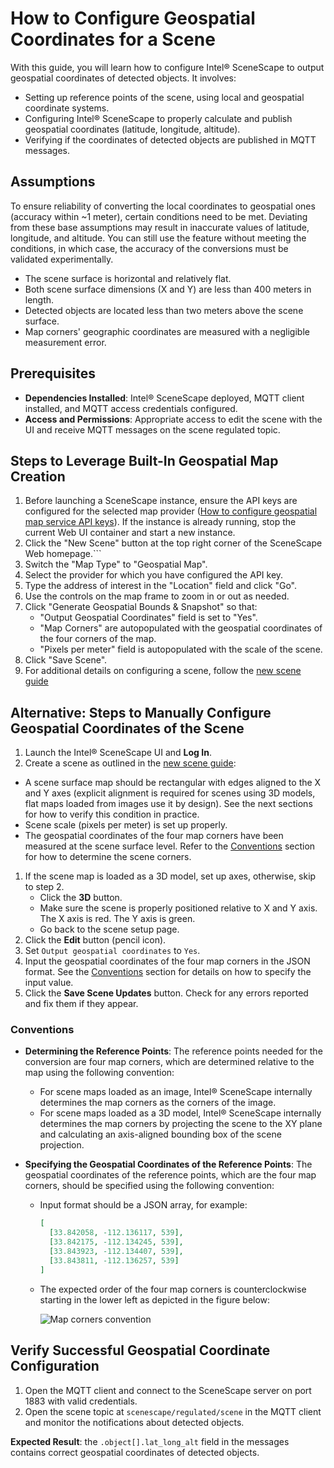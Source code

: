 # How to Configure Geospatial Coordinates for a Scene

With this guide, you will learn how to configure Intel® SceneScape to output geospatial coordinates of detected objects. It involves:

- Setting up reference points of the scene, using local and geospatial coordinate systems.
- Configuring Intel® SceneScape to properly calculate and publish geospatial coordinates (latitude, longitude, altitude).
- Verifying if the coordinates of detected objects are published in MQTT messages.

## Assumptions

To ensure reliability of converting the local coordinates to geospatial ones (accuracy within ~1 meter), certain conditions need to be met. Deviating from these base assumptions may result in inaccurate values of latitude, longitude, and altitude. You can still use the feature without meeting the conditions, in which case, the accuracy of the conversions must be validated experimentally.

- The scene surface is horizontal and relatively flat.
- Both scene surface dimensions (X and Y) are less than 400 meters in length.
- Detected objects are located less than two meters above the scene surface.
- Map corners' geographic coordinates are measured with a negligible measurement error.

## Prerequisites

- **Dependencies Installed**: Intel® SceneScape deployed, MQTT client installed, and MQTT access credentials configured.
- **Access and Permissions**: Appropriate access to edit the scene with the UI and receive MQTT messages on the scene regulated topic.

## Steps to Leverage Built-In Geospatial Map Creation

1. Before launching a SceneScape instance, ensure the API keys are configured for the selected map provider ([How to configure geospatial map service API keys](How-to-configure-geospatial-map-service-api-keys.md)). If the instance is already running, stop the current Web UI container and start a new instance.
1. Click the "New Scene" button at the top right corner of the SceneScape Web homepage.```
1. Switch the "Map Type" to "Geospatial Map".
1. Select the provider for which you have configured the API key.
1. Type the address of interest in the "Location" field and click "Go".
1. Use the controls on the map frame to zoom in or out as needed.
1. Click "Generate Geospatial Bounds & Snapshot" so that:
   - "Output Geospatial Coordinates" field is set to "Yes".
   - "Map Corners" are autopopulated with the geospatial coordinates of the four corners of the map.
   - "Pixels per meter" field is autopopulated with the scale of the scene.
1. Click "Save Scene".
1. For additional details on configuring a scene, follow the [new scene guide](./How-to-create-new-scene.md)

## Alternative: Steps to Manually Configure Geospatial Coordinates of the Scene

1. Launch the Intel® SceneScape UI and **Log In**.
1. Create a scene as outlined in the [new scene guide](./How-to-create-new-scene.md):

- A scene surface map should be rectangular with edges aligned to the X and Y axes (explicit alignment is required for scenes using 3D models, flat maps loaded from images use it by design). See the next sections for how to verify this condition in practice.
- Scene scale (pixels per meter) is set up properly.
- The geospatial coordinates of the four map corners have been measured at the scene surface level. Refer to the [Conventions](#conventions) section for how to determine the scene corners.

1. If the scene map is loaded as a 3D model, set up axes, otherwise, skip to step 2.
   - Click the **3D** button.
   - Make sure the scene is properly positioned relative to X and Y axis. The X axis is red. The Y axis is green.
   - Go back to the scene setup page.
1. Click the **Edit** button (pencil icon).
1. Set `Output geospatial coordinates` to `Yes`.
1. Input the geospatial coordinates of the four map corners in the JSON format. See the [Conventions](#conventions) section for details on how to specify the input value.
1. Click the **Save Scene Updates** button. Check for any errors reported and fix them if they appear.

### Conventions

- **Determining the Reference Points**: The reference points needed for the conversion are four map corners, which are determined relative to the map using the following convention:
  - For scene maps loaded as an image, Intel® SceneScape internally determines the map corners as the corners of the image.
  - For scene maps loaded as a 3D model, Intel® SceneScape internally determines the map corners by projecting the scene to the XY plane and calculating an axis-aligned bounding box of the scene projection.

- **Specifying the Geospatial Coordinates of the Reference Points**: The geospatial coordinates of the reference points, which are the four map corners, should be specified using the following convention:
  - Input format should be a JSON array, for example:
    ```json
    [
      [33.842058, -112.136117, 539],
      [33.842175, -112.134245, 539],
      [33.843923, -112.134407, 539],
      [33.843811, -112.136257, 539]
    ]
    ```
  - The expected order of the four map corners is counterclockwise starting in the lower left as depicted in the figure below:

    ![Map corners convention](../images/geospatial-corners-convention.png)

## Verify Successful Geospatial Coordinate Configuration

1. Open the MQTT client and connect to the SceneScape server on port 1883 with valid credentials.
1. Open the scene topic at `scenescape/regulated/scene` in the MQTT client and monitor the notifications about detected objects.

**Expected Result**: the `.object[].lat_long_alt` field in the messages contains correct geospatial coordinates of detected objects.
